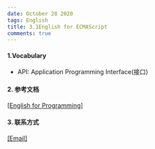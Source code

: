 ```yaml
---
date: October 28 2020
tags: English
title: 3.1English for ECMAScript
comments: true
---
```


#### 1.Vocabulary

- API: Application Programming Interface(接口)

#### 2. 参考文档

[[English for Programming]](https://web-oyster.github.io/2020/10/28/English/English%20For%20Programming/)

#### 3. 联系方式

[[Email]](yuanmin8888@outlook.com)
